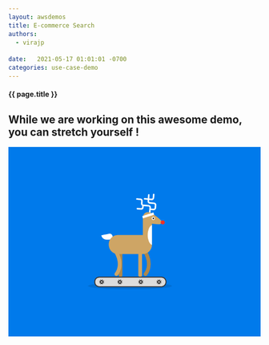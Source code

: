```yaml
---
layout: awsdemos
title: E-commerce Search
authors: 
  - virajp

date:   2021-05-17 01:01:01 -0700
categories: use-case-demo
---
```


<h4 class="text-center pb-2">{{ page.title }}</h4>

<div class="jumbotron text-center text-light">
    <h2> While we are working on this awesome demo, you can stretch yourself !</h2>
    <img src="/assets/img/deer_running.gif" border=0 class="center" style="max-width: 100%">
</div>
